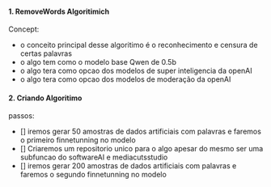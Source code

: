#### 1. RemoveWords Algoritimich
Concept:
- o conceito principal desse algoritimo é o reconhecimento e censura de certas palavras
- o algo tem como o modelo base Qwen de 0.5b 
- o algo tera como opcao dos modelos de super inteligencia da openAI
- o algo tera como opcao dos modelos de moderação da openAI

#### 2. Criando Algoritimo 
passos:
  - []  iremos gerar 50 amostras de dados artificiais com palavras e faremos o primeiro finnetunning no modelo 
  - []  Criaremos um repositorio unico para o algo apesar do mesmo ser uma subfuncao do softwareAI e mediacutsstudio
  - []  iremos gerar 200 amostras de dados artificiais com palavras e faremos o segundo finnetunning no modelo 
